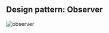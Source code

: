 ## Design pattern: Observer
![observer](https://github.com/RodrigoDGoulart/Bertoti/assets/90328897/d65411aa-e493-4aa3-b3e6-36b261b58464)

